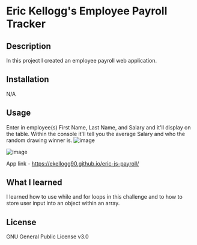 # Eric Kellogg's Employee Payroll Tracker

## Description

In this project I created an employee payroll web application.

## Installation

N/A

## Usage

Enter in employee(s) First Name, Last Name, and Salary and it'll display on the table.  Within the console it'll tell you the average Salary and who the random drawing winner is.
![image](https://github.com/ekellogg90/eric-js-payroll/assets/140920153/46d08692-4f61-46f5-89f6-526eaf58e212)

![image](https://github.com/ekellogg90/eric-js-payroll/assets/140920153/a2a22623-2769-41e9-ab71-46539f08ab1a)


App link - https://ekellogg90.github.io/eric-js-payroll/

## What I learned

I learned how to use while and for loops in this challenge and to how to store user input into an object within an array.
  
## License

GNU General Public License v3.0
